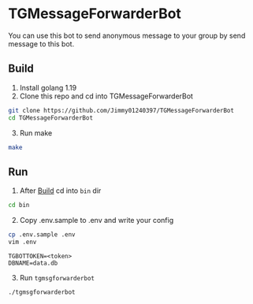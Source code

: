 # TGMessageForwarderBot

You can use this bot to send anonymous message to your group by send message to this bot.

## Build
1. Install golang 1.19
2. Clone this repo and cd into TGMessageForwarderBot
``` bash
git clone https://github.com/Jimmy01240397/TGMessageForwarderBot
cd TGMessageForwarderBot
```
3. Run make
``` bash
make
```

## Run
1. After [Build](#build) cd into `bin` dir
``` bash
cd bin
```
2. Copy .env.sample to .env and write your config
``` bash
cp .env.sample .env
vim .env
```

```
TGBOTTOKEN=<token>
DBNAME=data.db
```
3. Run `tgmsgforwarderbot`
``` bash
./tgmsgforwarderbot
```

